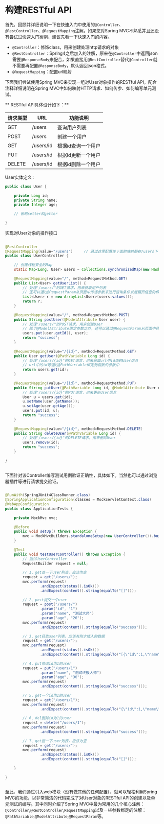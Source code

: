 # 构建RESTful API

首先，回顾并详细说明一下在快速入门中使用的`@Controller`、`@RestController`、`@RequestMapping`注解。如果您对Spring MVC不熟悉并且还没有尝试过快速入门案例，建议先看一下快速入门的内容。 
  
- `@Controller`：修饰class，用来创建处理http请求的对象 
- `@RestController`：Spring4之后加入的注解，原来在`@Controller`中返回json需要`@ResponseBody`来配合，如果直接用`@RestController`替代`@Controller`就不需要再配置`@ResponseBody`，默认返回json格式。 
- `@RequestMapping`：配置url映射 


下面我们尝试使用Spring MVC来实现一组对User对象操作的RESTful API，配合注释详细说明在Spring MVC中如何映射HTTP请求、如何传参、如何编写单元测试。 

  
** RESTful API具体设计如下：** 

| 请求类型 | URL | 功能说明 | 
| -- | -- | -- | 
| GET | /users | 查询用户列表 | 
| POST | /users | 创建一个用户 | 
| GET | /users/id | 根据id查询一个用户 | 
| PUT | /users/id | 根据id更新一个用户 | 
| DELETE | /users/id | 根据id删除一个用户 | 
  
User实体定义： 
  
```java 
public class User { 
 
    private Long id; 
    private String name; 
    private Integer age; 
 
    // 省略setter和getter 
     
} 
``` 
 
实现对User对象的操作接口 
 
 
```java 
 
@RestController 
@RequestMapping(value="/users")     // 通过这里配置使下面的映射都在/users下 
public class UserController { 
 
    // 创建线程安全的Map 
    static Map<Long, User> users = Collections.synchronizedMap(new HashMap<Long, User>()); 
 
    @RequestMapping(value="/", method=RequestMethod.GET) 
    public List<User> getUserList() { 
        // 处理"/users/"的GET请求，用来获取用户列表 
        // 还可以通过@RequestParam从页面中传递参数来进行查询条件或者翻页信息的传递 
        List<User> r = new ArrayList<User>(users.values()); 
        return r; 
    } 
 
    @RequestMapping(value="/", method=RequestMethod.POST) 
    public String postUser(@ModelAttribute User user) { 
        // 处理"/users/"的POST请求，用来创建User 
        // 除了@ModelAttribute绑定参数之外，还可以通过@RequestParam从页面中传递参数 
        users.put(user.getId(), user); 
        return "success"; 
    } 
 
    @RequestMapping(value="/{id}", method=RequestMethod.GET) 
    public User getUser(@PathVariable Long id) { 
        // 处理"/users/{id}"的GET请求，用来获取url中id值的User信息 
        // url中的id可通过@PathVariable绑定到函数的参数中 
        return users.get(id); 
    } 
 
    @RequestMapping(value="/{id}", method=RequestMethod.PUT) 
    public String putUser(@PathVariable Long id, @ModelAttribute User user) { 
        // 处理"/users/{id}"的PUT请求，用来更新User信息 
        User u = users.get(id); 
        u.setName(user.getName()); 
        u.setAge(user.getAge()); 
        users.put(id, u); 
        return "success"; 
    } 
 
    @RequestMapping(value="/{id}", method=RequestMethod.DELETE) 
    public String deleteUser(@PathVariable Long id) { 
        // 处理"/users/{id}"的DELETE请求，用来删除User 
        users.remove(id); 
        return "success"; 
    } 
 
} 
 
``` 
 
下面针对该Controller编写测试用例验证正确性，具体如下。当然也可以通过浏览器插件等进行请求提交验证。 
 
```java 
 
@RunWith(SpringJUnit4ClassRunner.class) 
@SpringApplicationConfiguration(classes = MockServletContext.class) 
@WebAppConfiguration 
public class ApplicationTests { 
 
	private MockMvc mvc; 
 
	@Before 
	public void setUp() throws Exception { 
		mvc = MockMvcBuilders.standaloneSetup(new UserController()).build(); 
	} 
 
	@Test 
	public void testUserController() throws Exception { 
        // 测试UserController 
		RequestBuilder request = null; 
 
		// 1、get查一下user列表，应该为空 
		request = get("/users/"); 
		mvc.perform(request) 
				.andExpect(status().isOk()) 
				.andExpect(content().string(equalTo("[]"))); 
 
		// 2、post提交一个user 
		request = post("/users/") 
				.param("id", "1") 
				.param("name", "测试大师") 
				.param("age", "20"); 
		mvc.perform(request) 
		        .andExpect(content().string(equalTo("success"))); 
 
		// 3、get获取user列表，应该有刚才插入的数据 
		request = get("/users/"); 
		mvc.perform(request) 
				.andExpect(status().isOk()) 
				.andExpect(content().string(equalTo("[{\"id\":1,\"name\":\"测试大师\",\"age\":20}]"))); 
 
		// 4、put修改id为1的user 
		request = put("/users/1") 
				.param("name", "测试终极大师") 
				.param("age", "30"); 
		mvc.perform(request) 
				.andExpect(content().string(equalTo("success"))); 
 
		// 5、get一个id为1的user 
		request = get("/users/1"); 
		mvc.perform(request) 
				.andExpect(content().string(equalTo("{\"id\":1,\"name\":\"测试终极大师\",\"age\":30}"))); 
 
		// 6、del删除id为1的user 
		request = delete("/users/1"); 
		mvc.perform(request) 
				.andExpect(content().string(equalTo("success"))); 
 
		// 7、get查一下user列表，应该为空 
		request = get("/users/"); 
		mvc.perform(request) 
				.andExpect(status().isOk()) 
				.andExpect(content().string(equalTo("[]"))); 
 
	} 
 
} 
 
``` 
 
至此，我们通过引入web模块（没有做其他的任何配置），就可以轻松利用Spring MVC的功能，以非常简洁的代码完成了对User对象的RESTful API的创建以及单元测试的编写。其中同时介绍了Spring MVC中最为常用的几个核心注解：`@Controller`,`@RestController`,`RequestMapping`以及一些参数绑定的注解：`@PathVariable`,`@ModelAttribute`,`@RequestParam`等。 
  